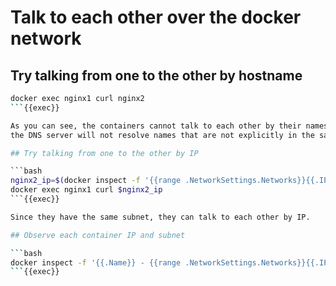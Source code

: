 # Talk to each other over the docker network

## Try talking from one to the other by hostname

```bash
docker exec nginx1 curl nginx2
```{{exec}}

As you can see, the containers cannot talk to each other by their names because
the DNS server will not resolve names that are not explicitly in the same network.

## Try talking from one to the other by IP

```bash
nginx2_ip=$(docker inspect -f '{{range .NetworkSettings.Networks}}{{.IPAddress}}{{end}}' nginx2)
docker exec nginx1 curl $nginx2_ip
```{{exec}}

Since they have the same subnet, they can talk to each other by IP.

## Observe each container IP and subnet

```bash
docker inspect -f '{{.Name}} - {{range .NetworkSettings.Networks}}{{.IPAddress}}/{{.IPPrefixLen}}{{end}}' nginx1 nginx2
```{{exec}}

